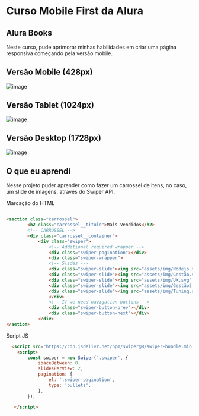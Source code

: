 # Curso Mobile First da Alura

## Alura Books


Neste curso, pude aprimorar minhas habilidades em criar uma página responsiva começando pela versão mobile.

## Versão Mobile (428px)

![image](https://user-images.githubusercontent.com/109925623/212206603-a9b73e3c-6eaa-4612-b6b0-475ad9fc00d6.png)


## Versão Tablet (1024px)

![image](https://user-images.githubusercontent.com/109925623/212207495-6262afc0-fe23-470c-b630-ebf2198058c1.png)


## Versão Desktop (1728px)

![image](https://user-images.githubusercontent.com/109925623/212206478-910e64ee-e3ba-480e-bb03-65857d824257.png)


## O que eu aprendi

Nesse projeto puder aprender como fazer um carrossel de itens, no caso, um slide de imagens, através do Swiper API.

Marcação do HTML

``` html

<section class="carrossel">
        <h2 class="carrossel__titulo">Mais Vendidos</h2>
        <!-- CARROSSEL -->
        <div class="carrossel__container">   
            <div class="swiper">
                <!-- Additional required wrapper -->
                <div class="swiper-pagination"></div>
                <div class="swiper-wrapper">
                <!-- Slides -->
                <div class="swiper-slide"><img src="assets/img/Nodejs.svg" alt="Livro NodeJS"></div>
                <div class="swiper-slide"><img src="assets/img/Gestão.svg" alt="Livro Gestão"></div>
                <div class="swiper-slide"><img src="assets/img/UX.svg" alt="Livro UX"></div>
                <div class="swiper-slide"><img src="assets/img/Gestão2.svg" alt="Livro Gestão"></div>
                <div class="swiper-slide"><img src="assets/img/Tuning.svg" alt="Livro Tuning"></div>
                </div>
                <!-- If we need navigation buttons -->
                <div class="swiper-button-prev"></div>
                <div class="swiper-button-next"></div>
            </div>
</setion>

```


Script JS

``` html
  <script src="https://cdn.jsdelivr.net/npm/swiper@8/swiper-bundle.min.js"></script>
    <script>
        const swiper = new Swiper('.swiper', {
            spaceBetween: 0,
            slidesPerView: 2,
            pagination: {
                el: '.swiper-pagination',
                type: 'bullets',
            },
        });

   </script>
```
